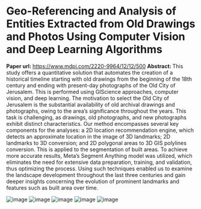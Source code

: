 # Geo-Referencing and Analysis of Entities Extracted from Old Drawings and Photos Using Computer Vision and Deep Learning Algorithms

<b>Paper url: </b>https://www.mdpi.com/2220-9964/12/12/500
<b>Abstract: </b> This study offers a quantitative solution that automates the creation of a historical timeline
starting with old drawings from the beginning of the 18th century and ending with present-day
photographs of the Old City of Jerusalem. This is performed using GIScience approaches, computer
vision, and deep learning. The motivation to select the Old City of Jerusalem is the substantial
availability of old archival drawings and photographs, owing to the area’s significance throughout the
years. This task is challenging, as drawings, old photographs, and new photographs exhibit distinct
characteristics. Our method encompasses several key components for the analyses: a 2D location
recommendation engine, which detects an approximate location in the image of 3D landmarks; 2D
landmarks to 3D conversion; and 2D polygonal areas to 3D GIS polylines conversion. This is applied
to the segmentation of built areas. To achieve more accurate results, Meta’s Segment Anything model
was utilized, which eliminates the need for extensive data preparation, training, and validation, thus
optimizing the process. Using such techniques enabled us to examine the landscape development
throughout the last three centuries and gain deeper insights concerning the evolution of prominent
landmarks and features such as built area over time.

![image](https://github.com/liatdavid2/old_drawings_deep_learning/assets/11797397/712850ae-0f39-4a58-b9fa-6db9b29ff084)
![image](https://github.com/liatdavid2/old_drawings_deep_learning/assets/11797397/d98b3daf-0ece-4682-9f3a-d059383d271c)
![image](https://github.com/liatdavid2/old_drawings_deep_learning/assets/11797397/2b0cc1ae-117b-4916-ba2c-23b64a2bb310)
![image](https://github.com/liatdavid2/old_drawings_deep_learning/assets/11797397/2540b21e-fa7a-4cf7-b982-32b87604a173)
![image](https://github.com/liatdavid2/old_drawings_deep_learning/assets/11797397/f7228a3b-56fc-42b1-b511-00314df271be)



